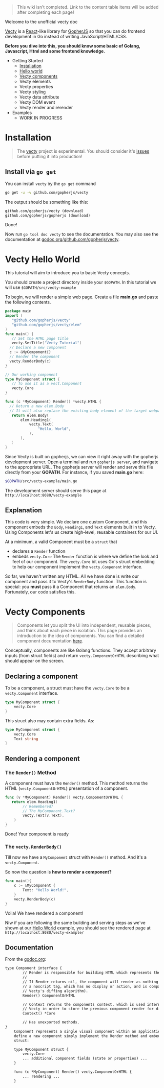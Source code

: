 > This wiki isn't completed. Link to the content table items will be added after completing each page!

Welcome to the unofficial vecty doc

[Vecty](https://github.com/gopherjs/vecty) is a [React](https://facebook.github.io/react)-like library for [GopherJS](https://github.com/gopherjs/gopherjs) so that you can do frontend development in Go instead of writing JavaScript/HTML/CSS.

**Before you dive into this, you should know some basic of Golang, Javascript, Html and some frontend knowledge.**

* Getting Started
    * [Installation](#installation)
    * [Hello world](#vecty-hello-world)
    * [Vecty components](#vecty-components)
    * Vecty elements
    * Vecty properties
    * Vecty styling
    * Vecty data attribute
    * Vecty DOM event
    * Vecty render and rerender
* Examples
    * WORK IN PROGRESS

# Installation

> The [vecty](https://github.com/gopherjs/vecty) project is experimental. You should consider it's [issues](https://github.com/gopherjs/vecty/issues/) before putting it into production!

## Install via `go get`

You can install `vecty` by the `go get` command

```sh
go get -u -v github.com/gopherjs/vecty
```

The output should be something like this:

```txt
github.com/gopherjs/vecty (download)
github.com/gopherjs/gopherjs (download)
```

Done!

Now run `go tool doc vecty` to see the documentation. You may also see the documentation at [godoc.org/github.com/gopherjs/vecty](https://github.com/gopherjs/vecty).


# Vecty Hello World

This tutorial will aim to introduce you to basic Vecty concepts.

You should create a project directory inside your `$GOPATH`. In this tutorial we will use `$GOPATH/src/vecty-example`

To begin, we 
will render a simple web page. Create a file **main.go** and paste the following
contents. 
 ```go
package main
import (
    "github.com/gopherjs/vecty"
    "github.com/gopherjs/vecty/elem"
)
 func main() {
    // Set the HTML page title
    vecty.SetTitle("Vecty Tutorial")
   // Declare a new component
   c := &MyComponent{}
   // Render the component
   vecty.RenderBody(c)
}

// Our working component
type MyComponent struct {
    // To use it as a vect.Component
    vecty.Core
}

func (c *MyComponent) Render() *vecty.HTML {
   // Return a new elem.Body
   // It will also replace the existing body element of the target webpage
    return elem.Body(
        elem.Heading1(
            vecty.Text(
                "Hello, World",
            ),
        ),
    )
}
```
Since Vecty is built on gopherjs, we can view it right away with the gopherjs 
development server. Open a terminal and run `gopherjs server`, and navigate to 
the appropriate URL. The gopherjs server will render and serve this file 
directly from your **GOPATH**. For instance, if you saved **main.go** here:

 ```sh
$GOPATH/src/vecty-example/main.go
```

The development server should serve this page at `http://localhost:8080/vecty-example`

## Explanation

This code is very simple. We declare one custom Component, and this component
embeds the `Body`, `Heading1`, and `Text` elements built in to Vecty.
Using Components let's us create high-level, reusable containers for our UI. 

At a minimum, a valid Component must be a `struct` that
* declares a `Render` function
* embeds `vecty.Core`
The `Render` function is where we define the look and feel of our component. The `vecty.Core` bit uses Go's struct embedding to help our component implement the `vecty.Component` interface.

So far, we haven't written any HTML. All we have done is write our component and pass it to Vecty's `RenderBody` function. This function is special: you **must** pass it a Component that returns an `elem.Body`. Fortunately, our code satisfies
this.


# Vecty Components

> Components let you split the UI into independent, reusable pieces, and think about each piece in isolation. This page provides an introduction to the idea of components. You can find a detailed component documentation [here](https://godoc.org/github.com/gopherjs/vecty).

Conceptually, components are like Golang functions. They accept arbitrary inputs (from struct fields) and return `vecty.ComponentOrHTML` describing what should appear on the screen.

## Declaring a component

To be a component, a struct must have the `vecty.Core` to be a `vecty.Component` interface.

```go
type MyComponent struct {
    vecty.Core
}
```
This struct also may contain extra fields. As:

```go
type MyComponent struct {
    vecty.Core
    Text string
}
```

## Rendering a component

### The `Render()` Method
A component must have the `Render()` method. This method returns the HTML (`vecty.ComponentOrHTML`) presentation of a component.

```go
func (v *MyComponent) Render() vecty.ComponentOrHTML {
   return elem.Heading1(
        // Remembered?
        // The MyComponent.Text?
        vecty.Text(v.Text),
    )
}
```

Done! Your component is ready

### The `vecty.RenderBody()`

Till now we have a `MyComponent` struct with `Render()` method. And it's a `vecty.Component`.

So now the question is **how to render a component?**

```go
func main(){
    c := &MyComponent {
        Text: "Hello World!",
    }
    vecty.RenderBody(c)
}
```

Voila!
We have rendered a component!

Niw if you are following the same building and serving steps as we've shown at our [Hello World](hello-world) example, you should see the rendered page at `http://localhost:8080/vecty-example/`

## Documentation
From the [godoc.org](https://godoc.org/github.com/gopherjs/vecty#Component):
```txt
type Component interface {
        // Render is responsible for building HTML which represents the component.
        //
        // If Render returns nil, the component will render as nothing (in reality,
        // a noscript tag, which has no display or action, and is compatible with
        // Vecty's diffing algorithm).
        Render() ComponentOrHTML

        // Context returns the components context, which is used internally by
        // Vecty in order to store the previous component render for diffing.
        Context() *Core

        // Has unexported methods.
}
    Component represents a single visual component within an application. To
    define a new component simply implement the Render method and embed the Core
    struct:

    type MyComponent struct {
        vecty.Core
        ... additional component fields (state or properties) ...
    }

    func (c *MyComponent) Render() vecty.ComponentOrHTML {
        ... rendering ...
    }
```
